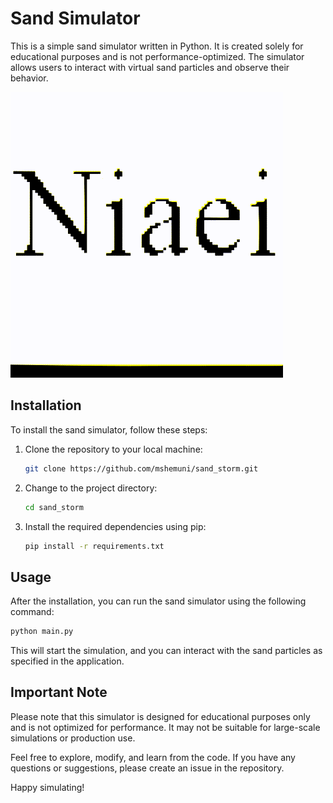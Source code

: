 # Sand Simulator

This is a simple sand simulator written in Python. It is created solely for educational purposes and is not performance-optimized. The simulator allows users to interact with virtual sand particles and observe their behavior.

![sample.GIF](sample.GIF)

## Installation

To install the sand simulator, follow these steps:

1. Clone the repository to your local machine:

    ```bash
    git clone https://github.com/mshemuni/sand_storm.git
    ```

2. Change to the project directory:

    ```bash
    cd sand_storm
    ```

3. Install the required dependencies using pip:

    ```bash
    pip install -r requirements.txt
    ```

## Usage

After the installation, you can run the sand simulator using the following command:

```bash
python main.py
```

This will start the simulation, and you can interact with the sand particles as specified in the application.

## Important Note

Please note that this simulator is designed for educational purposes only and is not optimized for performance. It may not be suitable for large-scale simulations or production use.

Feel free to explore, modify, and learn from the code. If you have any questions or suggestions, please create an issue in the repository.

Happy simulating!